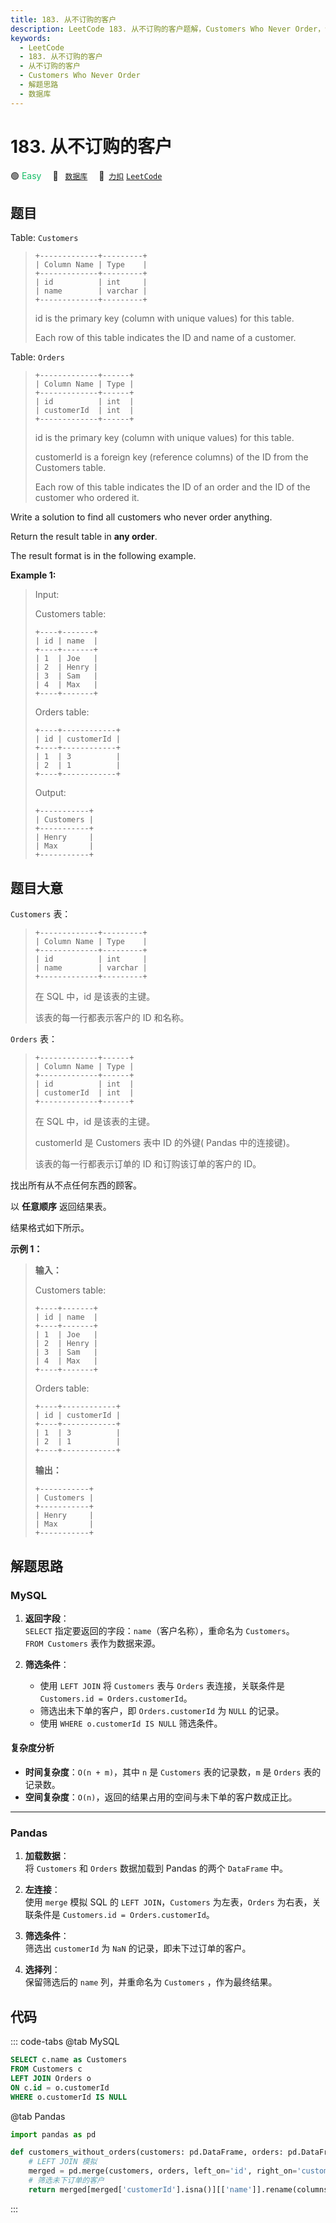 ```yaml
---
title: 183. 从不订购的客户
description: LeetCode 183. 从不订购的客户题解，Customers Who Never Order，包含解题思路、复杂度分析以及完整的 JavaScript 代码实现。
keywords:
  - LeetCode
  - 183. 从不订购的客户
  - 从不订购的客户
  - Customers Who Never Order
  - 解题思路
  - 数据库
---
```


# 183. 从不订购的客户

🟢 <font color=#15bd66>Easy</font>&emsp; 🔖&ensp; [`数据库`](/tag/database.md)&emsp; 🔗&ensp;[`力扣`](https://leetcode.cn/problems/customers-who-never-order) [`LeetCode`](https://leetcode.com/problems/customers-who-never-order)

## 题目

Table: `Customers`

> ```
> +-------------+---------+
> | Column Name | Type    |
> +-------------+---------+
> | id          | int     |
> | name        | varchar |
> +-------------+---------+
> ```
>
> id is the primary key (column with unique values) for this table.
>
> Each row of this table indicates the ID and name of a customer.

Table: `Orders`

> ```
> +-------------+------+
> | Column Name | Type |
> +-------------+------+
> | id          | int  |
> | customerId  | int  |
> +-------------+------+
> ```
>
> id is the primary key (column with unique values) for this table.
>
> customerId is a foreign key (reference columns) of the ID from the Customers table.
>
> Each row of this table indicates the ID of an order and the ID of the customer who ordered it.

Write a solution to find all customers who never order anything.

Return the result table in **any order**.

The result format is in the following example.

**Example 1:**

> Input:
>
> Customers table:
>
> ```
> +----+-------+
> | id | name  |
> +----+-------+
> | 1  | Joe   |
> | 2  | Henry |
> | 3  | Sam   |
> | 4  | Max   |
> +----+-------+
> ```
>
> Orders table:
>
> ```
> +----+------------+
> | id | customerId |
> +----+------------+
> | 1  | 3          |
> | 2  | 1          |
> +----+------------+
> ```
>
> Output:
>
> ```
> +-----------+
> | Customers |
> +-----------+
> | Henry     |
> | Max       |
> +-----------+
> ```

## 题目大意

`Customers` 表：

> ```
> +-------------+---------+
> | Column Name | Type    |
> +-------------+---------+
> | id          | int     |
> | name        | varchar |
> +-------------+---------+
> ```
>
> 在 SQL 中，id 是该表的主键。
>
> 该表的每一行都表示客户的 ID 和名称。

`Orders` 表：

> ```
> +-------------+------+
> | Column Name | Type |
> +-------------+------+
> | id          | int  |
> | customerId  | int  |
> +-------------+------+
> ```
>
> 在 SQL 中，id 是该表的主键。
>
> customerId 是 Customers 表中 ID 的外键( Pandas 中的连接键)。
>
> 该表的每一行都表示订单的 ID 和订购该订单的客户的 ID。

找出所有从不点任何东西的顾客。

以 **任意顺序** 返回结果表。

结果格式如下所示。

**示例 1：**

> **输入：**
>
> Customers table:
>
> ```
> +----+-------+
> | id | name  |
> +----+-------+
> | 1  | Joe   |
> | 2  | Henry |
> | 3  | Sam   |
> | 4  | Max   |
> +----+-------+
> ```
>
> Orders table:
>
> ```
> +----+------------+
> | id | customerId |
> +----+------------+
> | 1  | 3          |
> | 2  | 1          |
> +----+------------+
> ```
>
> **输出：**
>
> ```
> +-----------+
> | Customers |
> +-----------+
> | Henry     |
> | Max       |
> +-----------+
> ```

## 解题思路

### MySQL

1. **返回字段**：  
   `SELECT` 指定要返回的字段：`name`（客户名称），重命名为 `Customers`。  
   `FROM Customers` 表作为数据来源。

2. **筛选条件**：
   - 使用 `LEFT JOIN` 将 `Customers` 表与 `Orders` 表连接，关联条件是 `Customers.id = Orders.customerId`。
   - 筛选出未下单的客户，即 `Orders.customerId` 为 `NULL` 的记录。
   - 使用 `WHERE o.customerId IS NULL` 筛选条件。

#### 复杂度分析

- **时间复杂度**：`O(n + m)`，其中 `n` 是 `Customers` 表的记录数，`m` 是 `Orders` 表的记录数。
- **空间复杂度**：`O(n)`，返回的结果占用的空间与未下单的客户数成正比。

---

### Pandas

1. **加载数据**：  
   将 `Customers` 和 `Orders` 数据加载到 Pandas 的两个 `DataFrame` 中。

2. **左连接**：  
   使用 `merge` 模拟 SQL 的 `LEFT JOIN`，`Customers` 为左表，`Orders` 为右表，关联条件是 `Customers.id = Orders.customerId`。

3. **筛选条件**：  
   筛选出 `customerId` 为 `NaN` 的记录，即未下过订单的客户。

4. **选择列**：  
   保留筛选后的 `name` 列，并重命名为 `Customers` ，作为最终结果。

## 代码

::: code-tabs
@tab MySQL

```sql
SELECT c.name as Customers
FROM Customers c
LEFT JOIN Orders o
ON c.id = o.customerId
WHERE o.customerId IS NULL
```

@tab Pandas

```python
import pandas as pd

def customers_without_orders(customers: pd.DataFrame, orders: pd.DataFrame) -> pd.DataFrame:
    # LEFT JOIN 模拟
    merged = pd.merge(customers, orders, left_on='id', right_on='customerId', how='left')
    # 筛选未下订单的客户
    return merged[merged['customerId'].isna()][['name']].rename(columns={'name': 'Customers'})
```

:::
